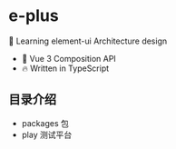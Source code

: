 # e-plus

🎉 Learning element-ui Architecture design

- 💪 Vue 3 Composition API
- 🔥 Written in TypeScript

## 目录介绍

- packages 包
- play 测试平台

